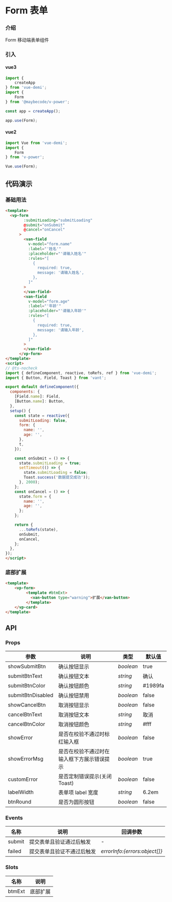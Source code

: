 # Form 表单

### 介绍

Form 移动端表单组件

### 引入

#### vue3

```js
import {
    createApp
} from 'vue-demi';
import {
    Form
} from '@maybecode/v-power';

const app = createApp();

app.use(Form);
```

#### vue2

```js
import Vue from 'vue-demi';
import {
    Form
} from 'v-power';

Vue.use(Form);
```

## 代码演示

### 基础用法

```html
<template>
  <vp-form
        :submitLoading="submitLoading"
        @submit="onSubmit"
        @cancel="onCancel"
      >
        <van-field
          v-model="form.name"
          :label="'姓名'"
          :placeholder="'请输入姓名'"
          :rules="[
            {
              required: true,
              message: '请输入姓名',
            },
          ]"
        >
        </van-field>
        <van-field
          v-model="form.age"
          :label="'年龄'"
          :placeholder="'请输入年龄'"
          :rules="[
            {
              required: true,
              message: '请输入年龄',
            },
          ]"
        >
        </van-field>
      </vp-form>
</template>
<script>
// @ts-nocheck
import { defineComponent, reactive, toRefs, ref } from 'vue-demi';
import { Button, Field, Toast } from 'vant';

export default defineComponent({
  components: {
    [Field.name]: Field,
    [Button.name]: Button,
  },
  setup() {
    const state = reactive({
      submitLoading: false,
      form: {
        name: '',
        age: '',
      },
      t,
    });

    const onSubmit = () => {
      state.submitLoading = true;
      setTimeout(() => {
        state.submitLoading = false;
        Toast.success('数据提交成功'));
      }, 2000);
    };
    const onCancel = () => {
      state.form = {
        name: '',
        age: '',
      };
    };

    return {
      ...toRefs(state),
      onSubmit,
      onCancel,
    };
  },
});
</script>

```

### 底部扩展

```html
<template>
    <vp-form>
         <template #btmExt>
           <van-button type="warning">扩展</van-button>
         </template>
    </vp-card>
</template>
```

## API

### Props

| 参数              | 说明                                       | 类型      | 默认值  |
| ----------------- | ------------------------------------------ | --------- | ------- |
| showSubmitBtn     | 确认按钮显示                               | _boolean_ | true    |
| submitBtnText     | 确认按钮文本                               | _string_  | 确认    |
| submitBtnColor    | 确认按钮颜色                               | _string_  | #1989fa |
| submitBtnDisabled | 确认按钮禁用                               | _boolean_ | false   |
| showCancelBtn     | 取消按钮显示                               | _boolean_ | false   |
| cancelBtnText     | 取消按钮文本                               | _string_  | 取消    |
| cancelBtnColor    | 取消按钮颜色                               | _string_  | #fff    |
| showError         | 是否在校验不通过时标红输入框               | _boolean_ | false   |
| showErrorMsg      | 是否在校验不通过时在输入框下方展示错误提示 | _boolean_ | true    |
| customError       | 是否定制错误提示(关闭Toast)                | _boolean_ | false   |
| labelWidth        | 表单项 label 宽度                          | _string_  | 6.2em   |
| btnRound          | 是否为圆形按钮                             | _boolean_ | false   |


### Events

| 名称   | 说明                       | 回调参数                      |
| ------ | -------------------------- | ----------------------------- |
| submit | 提交表单且验证通过后触发   | -                             |
| failed | 提交表单且验证不通过后触发 | _errorInfo:{errors:object[]}_ |

### Slots

| 名称   | 说明     |
| ------ | -------- |
| btmExt | 底部扩展 |
